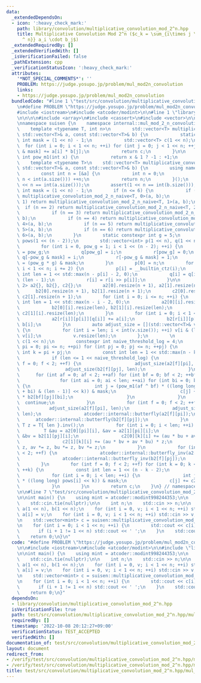 ```yaml
---
data:
  _extendedDependsOn:
  - icon: ':heavy_check_mark:'
    path: library/convolution/multiplicative_convolution_mod_2^n.hpp
    title: Multiplicative Convolution Mod 2^n ($c_k = \sum_{i\times j \equiv k \pmod{2
      ^ n}} a_i \cdot b_j$)
  _extendedRequiredBy: []
  _extendedVerifiedWith: []
  _isVerificationFailed: false
  _pathExtension: cpp
  _verificationStatusIcon: ':heavy_check_mark:'
  attributes:
    '*NOT_SPECIAL_COMMENTS*': ''
    PROBLEM: https://judge.yosupo.jp/problem/mul_mod2n_convolution
    links:
    - https://judge.yosupo.jp/problem/mul_mod2n_convolution
  bundledCode: "#line 1 \"test/src/convolution/multiplicative_convolution_mod_2^n.hpp/mul_mod2n_convolution.test.cpp\"\
    \n#define PROBLEM \"https://judge.yosupo.jp/problem/mul_mod2n_convolution\"\n\n\
    #include <iostream>\n#include <atcoder/modint>\n\n#line 1 \"library/convolution/multiplicative_convolution_mod_2^n.hpp\"\
    \n\n\n\n#include <array>\n#include <cassert>\n#include <vector>\n\n#include <atcoder/convolution>\n\
    \nnamespace suisen {\n    namespace internal::mul_mod_2_n_convolution {\n    \
    \    template <typename T, int n>\n        std::vector<T> multiplicative_convolution_mod_2_n_naive(const\
    \ std::vector<T>& a, const std::vector<T>& b) {\n            static constexpr\
    \ int mask = (1 << n) - 1;\n            std::vector<T> c(1 << n);\n          \
    \  for (int i = 0; i < 1 << n; ++i) for (int j = 0; j < 1 << n; ++j) c[(i * j)\
    \ & mask] += a[i] * b[j];\n            return c;\n        }\n\n        constexpr\
    \ int pow_m1(int x) {\n            return x & 1 ? -1 : +1;\n        }\n    }\n\
    \    template <typename T>\n    std::vector<T> multiplicative_convolution_mod_2_n(const\
    \ std::vector<T>& a, const std::vector<T>& b) {\n        using namespace internal::mul_mod_2_n_convolution;\n\
    \        const int n = [&a] {\n            int n = 0;\n            while (1 <<\
    \ n < int(a.size())) ++n;\n            return n;\n        }();\n        assert(1\
    \ << n == int(a.size()));\n        assert(1 << n == int(b.size()));\n        const\
    \ int mask = (1 << n) - 1;\n        if (n <= 6) {\n            if (n == 0) return\
    \ multiplicative_convolution_mod_2_n_naive<T, 0>(a, b);\n            if (n ==\
    \ 1) return multiplicative_convolution_mod_2_n_naive<T, 1>(a, b);\n          \
    \  if (n == 2) return multiplicative_convolution_mod_2_n_naive<T, 2>(a, b);\n\
    \            if (n == 3) return multiplicative_convolution_mod_2_n_naive<T, 3>(a,\
    \ b);\n            if (n == 4) return multiplicative_convolution_mod_2_n_naive<T,\
    \ 4>(a, b);\n            if (n == 5) return multiplicative_convolution_mod_2_n_naive<T,\
    \ 5>(a, b);\n            if (n == 6) return multiplicative_convolution_mod_2_n_naive<T,\
    \ 6>(a, b);\n        }\n        static constexpr int g = 5;\n        std::vector<int>\
    \ pows(1 << (n - 2));\n        std::vector<int> p(1 << n), q(1 << n), r(1 << n);\n\
    \        for (int i = 0, pow_g = 1; i < 1 << (n - 2); ++i) {\n            pows[i]\
    \ = pow_g;\n            q[pow_g] = i;\n            r[pow_g] = 0;\n           \
    \ q[-pow_g & mask] = i;\n            r[-pow_g & mask] = 1;\n            pow_g\
    \ = (pow_g * g) & mask;\n        }\n        p[0] = n;\n        for (int i = 2;\
    \ i < 1 << n; i += 2) {\n            p[i] = __builtin_ctz(i);\n            const\
    \ int len = 1 << std::max(n - p[i] - 2, 0);\n            q[i] = q[i >> p[i]] &\
    \ (len - 1);\n            r[i] = r[i >> p[i]];\n        }\n\n        std::array<std::vector<std::vector<T>>,\
    \ 2> a2{}, b2{}, c2{};\n        a2[0].resize(n + 1), a2[1].resize(n + 1);\n  \
    \      b2[0].resize(n + 1), b2[1].resize(n + 1);\n        c2[0].resize(n + 1),\
    \ c2[1].resize(n + 1);\n        for (int i = 0; i <= n; ++i) {\n            const\
    \ int len = 1 << std::max(n - i - 2, 0);\n            a2[0][i].resize(len), a2[1][i].resize(len);\n\
    \            b2[0][i].resize(len), b2[1][i].resize(len);\n            c2[0][i].resize(len),\
    \ c2[1][i].resize(len);\n        }\n        for (int i = 0; i < 1 << n; ++i) {\n\
    \            a2[r[i]][p[i]][q[i]] += a[i];\n            b2[r[i]][p[i]][q[i]] +=\
    \ b[i];\n        }\n        auto adjust_size = [](std::vector<T>& v, int len)\
    \ {\n            for (int i = len; i < int(v.size()); ++i) v[i & (len - 1)] +=\
    \ v[i];\n            v.resize(len);\n        };\n        \n        std::vector<T>\
    \ c(1 << n);\n        constexpr int naive_threshold_log = 4;\n        for (int\
    \ pi = 0; pi <= n; ++pi) for (int pj = 0; pj <= n; ++pj) {\n            const\
    \ int k = pi + pj;\n            const int len = 1 << std::max(n - k - 2, 0);\n\
    \            if (len <= 1 << naive_threshold_log) {\n                for (int\
    \ f = 0; f < 2; ++f) {\n                    adjust_size(a2[f][pi], len);\n   \
    \                 adjust_size(b2[f][pj], len);\n                }\n          \
    \      for (int af = 0; af < 2; ++af) for (int bf = 0; bf < 2; ++bf) {\n     \
    \               for (int ai = 0; ai < len; ++ai) for (int bi = 0; bi < len; ++bi)\
    \ {\n                        int j = (pow_m1(af ^ bf) * ((long long) pows[(ai\
    \ + bi) & (len - 1)] << k)) & mask;\n                        c[j] += a2[af][pi][ai]\
    \ * b2[bf][pj][bi];\n                    }\n                }\n              \
    \  continue;\n            }\n            for (int f = 0; f < 2; ++f) {\n     \
    \           adjust_size(a2[f][pi], len);\n                adjust_size(b2[f][pj],\
    \ len);\n                atcoder::internal::butterfly(a2[f][pi]);\n          \
    \      atcoder::internal::butterfly(b2[f][pj]);\n            }\n            const\
    \ T z = T{ len }.inv();\n            for (int i = 0; i < len; ++i) {\n       \
    \         T &au = a2[0][pi][i], &av = a2[1][pi][i];\n                T &bu = b2[0][pj][i],\
    \ &bv = b2[1][pj][i];\n                c2[0][k][i] += (au * bu + av * bv) * z;\n\
    \                c2[1][k][i] += (au * bv + av * bu) * z;\n                au *=\
    \ z, av *= z, bu *= z, bv *= z;\n            }\n            for (int f = 0; f\
    \ < 2; ++f) {\n                atcoder::internal::butterfly_inv(a2[f][pi]);\n\
    \                atcoder::internal::butterfly_inv(b2[f][pj]);\n            }\n\
    \        }\n        for (int f = 0; f < 2; ++f) for (int k = 0; k < n - 2 - naive_threshold_log;\
    \ ++k) {\n            const int len = 1 << (n - k - 2);\n            atcoder::internal::butterfly_inv(c2[f][k]);\n\
    \            for (int i = 0; i < len; ++i) {\n                int j = (pow_m1(f)\
    \ * ((long long) pows[i] << k)) & mask;\n                c[j] += c2[f][k][i];\n\
    \            }\n        }\n        return c;\n    }\n} // namespace suisen\n\n\
    \n\n#line 7 \"test/src/convolution/multiplicative_convolution_mod_2^n.hpp/mul_mod2n_convolution.test.cpp\"\
    \n\nint main() {\n    using mint = atcoder::modint998244353;\n\n    std::ios::sync_with_stdio(false);\n\
    \    std::cin.tie(nullptr);\n\n    int n;\n    std::cin >> n;\n\n    std::vector<mint>\
    \ a(1 << n), b(1 << n);\n    for (int i = 0, v; i < 1 << n; ++i) std::cin >> v,\
    \ a[i] = v;\n    for (int i = 0, v; i < 1 << n; ++i) std::cin >> v, b[i] = v;\n\
    \n    std::vector<mint> c = suisen::multiplicative_convolution_mod_2_n(a, b);\n\
    \n    for (int i = 0; i < 1 << n; ++i) {\n        std::cout << c[i].val();\n \
    \       if (i + 1 != 1 << n) std::cout << ' ';\n    }\n    std::cout << '\\n';\n\
    \    return 0;\n}\n"
  code: "#define PROBLEM \"https://judge.yosupo.jp/problem/mul_mod2n_convolution\"\
    \n\n#include <iostream>\n#include <atcoder/modint>\n\n#include \"library/convolution/multiplicative_convolution_mod_2^n.hpp\"\
    \n\nint main() {\n    using mint = atcoder::modint998244353;\n\n    std::ios::sync_with_stdio(false);\n\
    \    std::cin.tie(nullptr);\n\n    int n;\n    std::cin >> n;\n\n    std::vector<mint>\
    \ a(1 << n), b(1 << n);\n    for (int i = 0, v; i < 1 << n; ++i) std::cin >> v,\
    \ a[i] = v;\n    for (int i = 0, v; i < 1 << n; ++i) std::cin >> v, b[i] = v;\n\
    \n    std::vector<mint> c = suisen::multiplicative_convolution_mod_2_n(a, b);\n\
    \n    for (int i = 0; i < 1 << n; ++i) {\n        std::cout << c[i].val();\n \
    \       if (i + 1 != 1 << n) std::cout << ' ';\n    }\n    std::cout << '\\n';\n\
    \    return 0;\n}"
  dependsOn:
  - library/convolution/multiplicative_convolution_mod_2^n.hpp
  isVerificationFile: true
  path: test/src/convolution/multiplicative_convolution_mod_2^n.hpp/mul_mod2n_convolution.test.cpp
  requiredBy: []
  timestamp: '2022-10-08 20:12:27+09:00'
  verificationStatus: TEST_ACCEPTED
  verifiedWith: []
documentation_of: test/src/convolution/multiplicative_convolution_mod_2^n.hpp/mul_mod2n_convolution.test.cpp
layout: document
redirect_from:
- /verify/test/src/convolution/multiplicative_convolution_mod_2^n.hpp/mul_mod2n_convolution.test.cpp
- /verify/test/src/convolution/multiplicative_convolution_mod_2^n.hpp/mul_mod2n_convolution.test.cpp.html
title: test/src/convolution/multiplicative_convolution_mod_2^n.hpp/mul_mod2n_convolution.test.cpp
---
```

